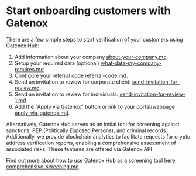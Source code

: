 # Start onboarding customers with Gatenox

There are a few simple steps to start verification of your customers using Gatenox Hub:

1. Add information about your company [about-your-company.md](about-your-company.md "mention").
2. Setup your required data (optional) [what-data-my-company-requires.md](what-data-my-company-requires.md "mention")
3. Configure your referral code [referral-code.md](referral-code.md "mention").
4. Send an invitation to review for corporate client:  [send-invitation-for-review.md](send-invitation-for-review.md "mention").
5. Send an invitation to review for individuals: [send-invitation-for-review-1.md](send-invitation-for-review-1.md "mention").
6. Add the "Apply via Gatenox" button or link to your portal/webpage [apply-via-gatenox.md](apply-via-gatenox.md "mention").

Alternatively, Gatenox Hub serves as an initial tool for screening against sanctions, PEP (Politically Exposed Persons), and criminal records. Additionally, we provide blockchain analytics to facilitate requests for crypto address verification reports, enabling a comprehensive assessment of associated risks. These features are offered via Gatenox API

Find out more about how to use Gatenox Hub as a screening tool here: [comprehensive-screening.md](../../gatenox-api/api-reference/comprehensive-screening.md "mention").&#x20;
